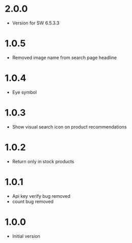 # 2.0.0
- Version for SW 6.5.3.3

# 1.0.5
- Removed image name from search page headline

# 1.0.4
- Eye symbol

# 1.0.3
- Show visual search icon on product recommendations

# 1.0.2
- Return only in stock products

# 1.0.1
- Api key verify bug removed
- count bug removed

# 1.0.0
- Initial version
